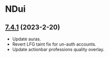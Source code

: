 # NDui

## [7.4.1](https://github.com/siweia/NDui/tree/7.4.1) (2023-2-20)

- Update auras.
- Revert LFG taint fix for un-auth accounts.
- Update actionbar professions quality overlay.